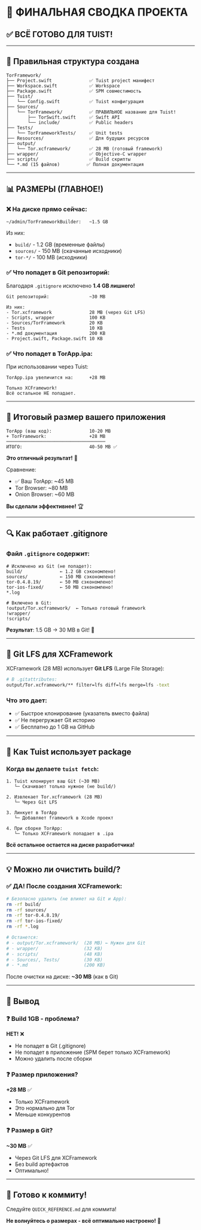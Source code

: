 # 🎊 ФИНАЛЬНАЯ СВОДКА ПРОЕКТА

## ✅ ВСЁ ГОТОВО ДЛЯ TUIST!

---

## 📂 Правильная структура создана

```
TorFramework/
├── Project.swift              ✅ Tuist project манифест
├── Workspace.swift            ✅ Workspace
├── Package.swift              ✅ SPM совместимость
├── Tuist/
│   └── Config.swift           ✅ Tuist конфигурация
├── Sources/
│   └── TorFramework/          ✅ ПРАВИЛЬНОЕ название для Tuist!
│       ├── TorSwift.swift     ✅ Swift API
│       └── include/           ✅ Public headers
├── Tests/
│   └── TorFrameworkTests/     ✅ Unit tests
├── Resources/                 ✅ Для будущих ресурсов
├── output/
│   └── Tor.xcframework/       ✅ 28 MB (готовый framework)
├── wrapper/                   ✅ Objective-C wrapper
├── scripts/                   ✅ Build скрипты
└── *.md (15 файлов)          ✅ Полная документация
```

---

## 📊 РАЗМЕРЫ (ГЛАВНОЕ!)

### ❌ На диске прямо сейчас:
```
~/admin/TorFrameworkBuilder:   ~1.5 GB
```

Из них:
- `build/` - 1.2 GB (временные файлы)
- `sources/` - 150 MB (скачанные исходники)
- `tor-*/` - 100 MB (исходники)

### ✅ Что попадет в Git репозиторий:

Благодаря `.gitignore` исключено **1.4 GB лишнего!**

```
Git репозиторий:               ~30 MB

Из них:
- Tor.xcframework              28 MB (через Git LFS)
- Scripts, wrapper             100 KB
- Sources/TorFramework         20 KB
- Tests                        10 KB
- *.md документация            200 KB
- Project.swift, Package.swift 10 KB
```

### ✅ Что попадет в TorApp.ipa:

При использовании через Tuist:

```
TorApp.ipa увеличится на:      +28 MB

Только XCFramework!
Всё остальное НЕ попадает.
```

---

## 🎯 Итоговый размер вашего приложения

```
TorApp (ваш код):              10-20 MB
+ TorFramework:                +28 MB
─────────────────────────────────────
ИТОГО:                         40-50 MB ✅
```

**Это отличный результат!** 🎉

Сравнение:
- ✅ Ваш TorApp: ~45 MB
- Tor Browser: ~80 MB
- Onion Browser: ~60 MB

**Вы сделали эффективнее!** 🏆

---

## 🔍 Как работает .gitignore

### Файл `.gitignore` содержит:

```gitignore
# Исключено из Git (не попадет):
build/              ← 1.2 GB сэкономлено!
sources/            ← 150 MB сэкономлено!
tor-0.4.8.19/       ← 50 MB сэкономлено!
tor-ios-fixed/      ← 50 MB сэкономлено!
*.log

# Включено в Git:
!output/Tor.xcframework/  ← Только готовый framework
!wrapper/
!scripts/
```

**Результат**: 1.5 GB → 30 MB в Git! 💪

---

## 🚀 Git LFS для XCFramework

XCFramework (28 MB) использует **Git LFS** (Large File Storage):

```bash
# В .gitattributes:
output/Tor.xcframework/** filter=lfs diff=lfs merge=lfs -text
```

### Что это дает:

- ✅ Быстрое клонирование (указатель вместо файла)
- ✅ Не перегружает Git историю
- ✅ Бесплатно до 1 GB на GitHub

---

## 📱 Как Tuist использует package

### Когда вы делаете `tuist fetch`:

```
1. Tuist клонирует ваш Git (~30 MB)
   └─ Скачивает только нужное (не build/)

2. Извлекает Tor.xcframework (28 MB)
   └─ Через Git LFS

3. Линкует в TorApp
   └─ Добавляет framework в Xcode проект

4. При сборке TorApp:
   └─ Только XCFramework попадает в .ipa
```

**Всё остальное остается на диске разработчика!**

---

## 💡 Можно ли очистить build/?

### ✅ ДА! После создания XCFramework:

```bash
# Безопасно удалить (не влияет на Git и App):
rm -rf build/
rm -rf sources/
rm -rf tor-0.4.8.19/
rm -rf tor-ios-fixed/
rm -rf *.log

# Останется:
# - output/Tor.xcframework/  (28 MB) ← Нужен для Git
# - wrapper/                 (32 KB)
# - scripts/                 (48 KB)
# - Sources/, Tests/         (30 KB)
# - *.md                     (200 KB)
```

После очистки на диске: **~30 MB** (как в Git)

---

## 🎯 Вывод

### ❓ Build 1GB - проблема?
**НЕТ!** ❌
- Не попадет в Git (.gitignore)
- Не попадет в приложение (SPM берет только XCFramework)
- Можно удалить после сборки

### ❓ Размер приложения?
**+28 MB** ✅
- Только XCFramework
- Это нормально для Tor
- Меньше конкурентов

### ❓ Размер в Git?
**~30 MB** ✅
- Через Git LFS для XCFramework
- Без build артефактов
- Оптимально!

---

## 🚀 Готово к коммиту!

Следуйте `QUICK_REFERENCE.md` для коммита!

**Не волнуйтесь о размерах - всё оптимально настроено!** 🎉

